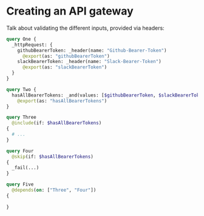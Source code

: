 # Creating an API gateway

Talk about validating the different inputs, provided via headers:

```graphql
query One {
  _httpRequest: {
    githubBearerToken: _header(name: "Github-Bearer-Token")
      @export(as: "githubBearerToken")
    slackBearerToken: _header(name: "Slack-Bearer-Token")
      @export(as: "slackBearerToken")
  }  
}

query Two {
  hasAllBearerTokens: _and(values: [$githubBearerToken, $slackBearerToken])
    @export(as: "hasAllBearerTokens")
}

query Three
  @include(if: $hasAllBearerTokens)
{
  # ...
}

query Four
  @skip(if: $hasAllBearerTokens)
{
  _fail(...)
}

query Five
  @depends(on: ["Three", "Four"])
{
  
}
```